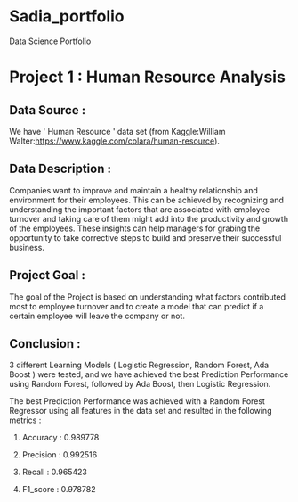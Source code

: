 # Sadia_portfolio

Data Science Portfolio

# Project 1 : Human Resource Analysis 
## Data Source :

We have ' Human Resource ' data set (from Kaggle:William Walter:https://www.kaggle.com/colara/human-resource).  

## Data Description :


Companies want to improve and maintain a healthy relationship and environment for their employees. This can be achieved by recognizing and understanding the important factors that are associated with employee turnover and taking care of them might add into the productivity and growth of the employees. These insights can help managers for grabing the opportunity to take corrective steps to build and preserve their successful business. 

## Project Goal :

The goal of the Project is based on understanding what factors contributed most to employee turnover and to create a model that can predict if a certain employee will leave the company or not.

## Conclusion :

3 different Learning Models ( Logistic Regression, Random Forest, Ada Boost ) were tested, and we have achieved the best Prediction Performance using Random Forest, followed by Ada Boost, then Logistic Regression.

The best Prediction Performance was achieved with a Random Forest Regressor using all features in the data set and resulted in the following metrics :

1) Accuracy : 0.989778

2) Precision : 0.992516

3) Recall : 0.965423

4) F1_score : 0.978782
